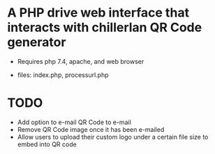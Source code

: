 # A PHP drive web interface that interacts with chillerlan QR Code generator

* Requires php 7.4, apache, and web browser

* files: index.php, processurl.php 

# TODO 

* Add option to e-mail QR Code to e-mail
* Remove QR Code image once it has been e-mailed
* Allow users to upload their custom logo under a certain file size to embed into QR code
